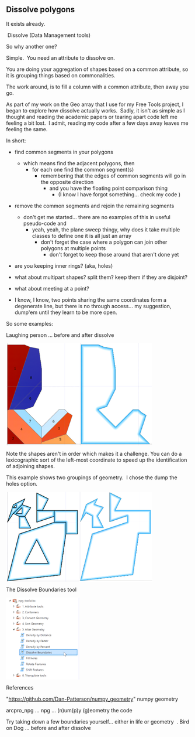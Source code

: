 ## Dissolve polygons ##

It exists already.

 Dissolve (Data Management tools) 

So why another one? 

Simple.  You need an attribute to dissolve on.

You are doing your aggregation of shapes based on a common attribute, so it is grouping things based on commonalities.

The work around, is to fill a column with a common attribute, then away you go.

As part of my work on the Geo array that I use for my Free Tools project, I began to explore how dissolve actually works.  Sadly, it isn't as simple as I thought and reading the academic papers or tearing apart code left me feeling a bit lost.  I admit, reading my code after a few days away leaves me feeling the same.

In short:

  - find common segments in your polygons
    - which means find the adjacent polygons, then
      - for each one find the common segment(s)
        - remembering that the edges of common segments will go in the opposite direction
          - and you have the floating point comparison thing
            - (I know I have forgot something... check my code ‌‌)

  - remove the common segments and rejoin the remaining segments
    - don't get me started... there are no examples of this in useful pseudo-code and
      - yeah, yeah, the plane sweep thingy, why does it take multiple classes to define one it is all just an array
        - don't forget the case where a polygon can join other polygons at multiple points
          - don't forget to keep those around that aren't done yet
            
  - are you keeping inner rings? (aka, holes)
  - what about multipart shapes? split them? keep them if they are disjoint?
  - what about meeting at a point?
  - I know, I know, two points sharing the same coordinates form a degenerate line, but there is no through access...
    my suggestion, dump'em until they learn to be more open.

So some examples:

Laughing person ... before and after dissolve


<img src="dissolve00.png" white-space: nowrap align="left" width="200"/>
<img src="dissolve01.png" align="center" width="200"/>

Note the shapes aren't in order which makes it a challenge.
You can do a lexicographic sort of the left-most coordinate to speed up the identification of adjoining shapes.


This example shows two groupings of geometry.  I chose the dump the holes option.

<img src="dissolve03.png" white-space: nowrap align="left" width="200"/>
<img src="dissolve02.png" align="center" width="200"/>


The Dissolve Boundaries tool

<img src="dissolve_tool.png" align="center" width="200"/>

References

"https://github.com/Dan-Patterson/numpy_geometry" 
numpy geometry 

arcpro_npg ... npg ... (n)um(p)y (g)eometry the code

Try taking down a few boundaries yourself... either in life or geometry ‌‌ .
Bird on Dog ... before and after dissolve
